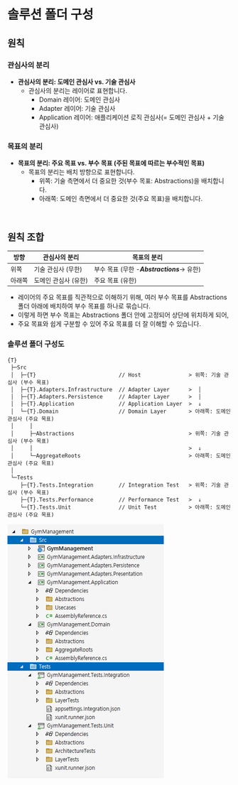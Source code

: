 # 솔루션 폴더 구성

## 원칙
### 관심사의 분리
- **관심사의 분리: 도메인 관심사 vs. 기술 관심사**
  - 관심사의 분리는 레이어로 표현합니다.
    - Domain 레이어: 도메인 관심사
    - Adapter 레이어: 기술 관심사
    - Application 레이어: 애플리케이션 로직 관심사(= 도메인 관심사 + 기술 관심사)

### 목표의 분리
- **목표의 분리: 주요 목표 vs. 부수 목표 (주된 목표에 따르는 부수적인 목표)**
  - 목표의 분리는 배치 방향으로 표현합니다.
    - 위쪽: 기술 측면에서 더 중요한 것(부수 목표: Abstractions)을 배치합니다.
    - 아래쪽: 도메인 측면에서 더 중요한 것(주요 목표)을 배치합니다.

<br/>

## 원칙 조합

| 방향    | 관심사의 분리           | 목표의 분리                                  |
| ---    | ---                             | ---                              |
| 위쪽    | 기술 관심사 (무한)       | 부수 목표 (무한 -**_Abstractions_**-> 유한)  |
| 아래쪽  | 도메인 관심사 (유한)     | 주요 목표 (유한)                             |

- 레이어의 주요 목표를 직관적으로 이해하기 위해, 여러 부수 목표를 Abstractions 폴더 아래에 배치하여 부수 목표를 하나로 묶습니다.
- 이렇게 하면 부수 목표는 Abstractions 폴더 안에 고정되어 상단에 위치하게 되어,
- 주요 목표와 쉽게 구분할 수 있어 주요 목표를 더 잘 이해할 수 있습니다.

### 솔루션 폴더 구성도
```shell
{T}
 ├─Src
 │  ├─{T}                          // Host               > 위쪽: 기술 관심사 (부수 목표)
 │  ├─{T}.Adapters.Infrastructure  // Adapter Layer      >  │
 │  ├─{T}.Adapters.Persistence     // Adapter Layer      >  │
 │  ├─{T}.Application              // Application Layer  >  ↓
 │  └─{T}.Domain                   // Domain Layer       > 아래쪽: 도메인 관심사 (주요 목표)
 │     │
 │     ├─Abstractions                                    > 위쪽: 기술 관심사 (부수 목표)
 │     │                                                 >  ↓
 │     └─AggregateRoots                                  > 아래쪽: 도메인 관심사 (주요 목표)
 │
 └─Tests
    ├─{T}.Tests.Integration        // Integration Test   > 위쪽: 기술 관심사 (부수 목표)
    ├─{T}.Tests.Performance        // Performance Test   >  ↓
    └─{T}.Tests.Unit               // Unit Test          > 아래쪽: 도메인 관심사 (주요 목표)
```

![](./solution-structure-principle.png)